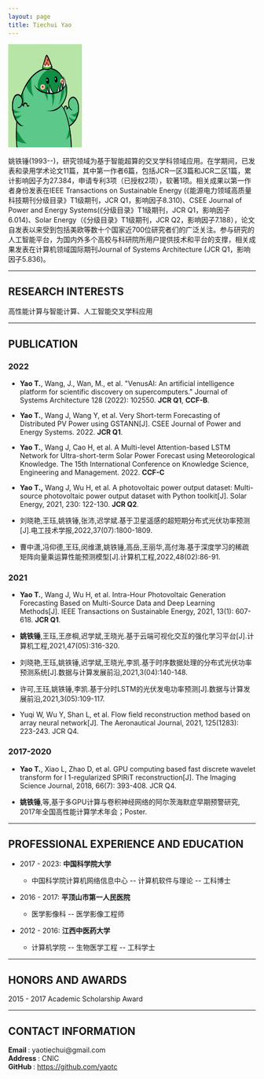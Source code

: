 ```yaml
---
layout: page
title: Tiechui Yao
---
```


<div class="container">
    <div class="row-fluid">
        <div class="span2">
        <a href="assets/yaotc.jpg">
            <img src="assets/yaotc.jpg" height="210" width="150" title="Tiechui Yao" alt="Tiechui Yao"/>
        </a>
        </div>
    </div>
</div>

姚铁锤(1993--)，研究领域为基于智能超算的交叉学科领域应用。在学期间，已发表和录用学术论文11篇，其中第一作者6篇，包括JCR一区3篇和JCR二区1篇，累计影响因子为27.384，申请专利3项（已授权2项），软著1项。相关成果以第一作者身份发表在IEEE Transactions on Sustainable Energy (《能源电力领域高质量科技期刊分级目录》T1级期刊，JCR Q1，影响因子8.310)、CSEE Journal of Power and Energy Systems(《分级目录》T1级期刊，JCR Q1，影响因子6.014)、Solar Energy（《分级目录》T1级期刊，JCR Q2，影响因子7.188），论文自发表以来受到包括美欧等数十个国家近700位研究者们的广泛关注。参与研究的人工智能平台，为国内外多个高校与科研院所用户提供技术和平台的支撑，相关成果发表在计算机领域国际期刊Journal of Systems Architecture (JCR Q1，影响因子5.836)。

---

## RESEARCH INTERESTS

高性能计算与智能计算、人工智能交叉学科应用

---

## PUBLICATION

### 2022

- **Yao T.**, Wang, J., Wan, M., et al. "VenusAI: An artificial intelligence platform for scientific discovery on supercomputers." Journal of Systems Architecture 128 (2022): 102550. **JCR Q1**, **CCF-B**.

- **Yao T.**, Wang J, Wang Y, et al. Very Short-term Forecasting of Distributed PV Power using GSTANN[J].  CSEE Journal of Power and Energy Systems. 2022. **JCR Q1**.

- **Yao T.**, Wang J, Cao H, et al. A Multi-level Attention-based LSTM Network for Ultra-short-term Solar Power Forecast using Meteorological Knowledge. The 15th International Conference on Knowledge Science, Engineering and Management. 2022. **CCF-C**

- **Yao T.,** Wang J, Wu H, et al. A photovoltaic power output dataset: Multi-source photovoltaic power output dataset with Python toolkit[J]. Solar Energy, 2021, 230: 122-130.  **JCR Q2**.

- 刘晓艳,王珏,姚铁锤,张沛,迟学斌.基于卫星遥感的超短期分布式光伏功率预测[J].电工技术学报,2022,37(07):1800-1809.

- 曹中潇,冯仰德,王珏,闵维潇,姚铁锤,高岳,王丽华,高付海.基于深度学习的稀疏矩阵向量乘运算性能预测模型[J].计算机工程,2022,48(02):86-91.

### 2021

- **Yao T.**, Wang J, Wu H, et al. Intra-Hour Photovoltaic Generation Forecasting Based on Multi-Source Data and Deep Learning Methods[J]. IEEE Transactions on Sustainable Energy, 2021, 13(1): 607-618. **JCR Q1**.

- **姚铁锤**,王珏,王彦棡,迟学斌,王晓光.基于云端可视化交互的强化学习平台[J].计算机工程,2021,47(05):316-320.

- 刘晓艳,王珏,姚铁锤,迟学斌,王晓光,李凯.基于时序数据处理的分布式光伏功率预测系统[J].数据与计算发展前沿,2021,3(04):140-148.

- 许可,王珏,姚铁锤,李凯.基于分时LSTM的光伏发电功率预测[J].数据与计算发展前沿,2021,3(05):109-117.

- Yuqi W, Wu Y, Shan L, et al. Flow field reconstruction method based on array neural network[J]. The Aeronautical Journal, 2021, 125(1283): 223-243. JCR Q4.

### 2017-2020

- **Yao T.**, Xiao L, Zhao D, et al. GPU computing based fast discrete wavelet transform for l 1-regularized SPIRiT reconstruction[J]. The Imaging Science Journal, 2018, 66(7): 393-408. JCR Q4.

- **姚铁锤**,等,基于多GPU计算与卷积神经网络的阿尔茨海默症早期预警研究, 2017年全国高性能计算学术年会；Poster.

---

## PROFESSIONAL EXPERIENCE AND EDUCATION

- 2017 - 2023:  **中国科学院大学**

  - 中国科学院计算机网络信息中心 -- 计算机软件与理论 -- 工科博士

- 2016 - 2017:  **平顶山市第一人民医院**

  - 医学影像科 -- 医学影像工程师

- 2012 - 2016:  **江西中医药大学**

  - 计算机学院 -- 生物医学工程 -- 工科学士

---

## HONORS AND AWARDS

2015 - 2017 Academic Scholarship Award

---

## CONTACT INFORMATION

<div class="container">
    <div class="row-fluid">
            <b>Email </b>: yaotiechui@gmail.com<br/>
            <b>Address </b>: CNIC<br/>
            <b>GitHub </b>: <a href="https://github.com/yaotc">https://github.com/yaotc</a><br/>
    </div>
</div>
